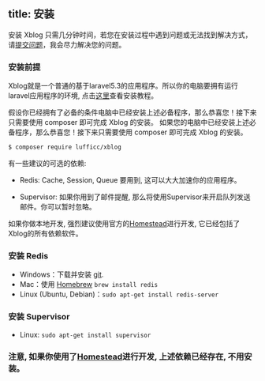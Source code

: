 title: 安装
---

安装 Xblog 只需几分钟时间，若您在安装过程中遇到问题或无法找到解决方式，请[提交问题](https://github.com/lufficc/Xblog/issues)，我会尽力解决您的问题。

### 安装前提

Xblog就是一个普通的基于laravel5.3的应用程序。所以你的电脑要拥有运行laravel应用程序的环境, 点击[这里](https://laravel.com/docs/5.3/installation)查看安装教程。

假设你已经拥有了必备的条件电脑中已经安装上述必备程序，那么恭喜您！接下来只需要使用 composer 即可完成 Xblog 的安装。
如果您的电脑中已经安装上述必备程序，那么恭喜您！接下来只需要使用 composer 即可完成 Xblog 的安装。

``` bash
$ composer require lufficc/xblog
```


有一些建议的可选的依赖:
- Redis: Cache, Session, Queue 要用到, 这可以大大加速你的应用程序。

- Supervisor: 如果你用到了邮件提醒, 那么将使用Supervisor来开启队列发送邮件。你可以暂时忽略。

如果你做本地开发, 强烈建议使用官方的[Homestead](https://laravel.com/docs/5.3/homestead)进行开发, 它已经包括了Xblog的所有依赖软件。


### 安装 Redis

- Windows：下载并安装 [git](https://git-scm.com/download/win).
- Mac：使用 [Homebrew](http://mxcl.github.com/homebrew/) `brew install redis`
- Linux (Ubuntu, Debian)：`sudo apt-get install redis-server`

### 安装 Supervisor

- Linux: `sudo apt-get install supervisor`

### 注意, 如果你使用了[Homestead](https://laravel.com/docs/5.3/homestead)进行开发, 上述依赖已经存在, 不用安装。